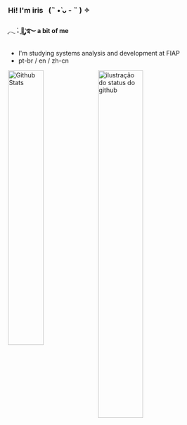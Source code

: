 ### Hi! I'm iris⠀(˵ •̀ ᴗ - ˵ ) ✧

#### ִֶָ𓂃 ࣪˖ ִֶָ🐇་༘࿐  a bit of me 
-  I'm studying systems analysis and development at FIAP
-  pt-br / en / zh-cn

<a href="https://github.com/irissuu/github-readme-stats">
 <img align="left" src="https://github-readme-stats.vercel.app/api/top-langs/?username=irissuu&layout=compact&bg_color=ff00&title_color=f7b2c0&hide_border=True&include_all_commits=true&count_private=true" width="40%" alt="Github Stats"/>
</a>
<img align='center' src="https://github-readme-stats.vercel.app/api?username=irissuu&show_icons=true&title_color=f7b2c0&icon_color=b2e3f7&bg_color=ff00&hide_border=True&count_private=true" width="45%" alt="ilustração do status do github">





 


